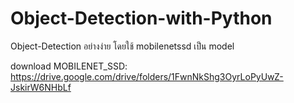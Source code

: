 # Object-Detection-with-Python

Object-Detection อย่างง่าย โดยใช้ mobilenetssd เป็น model

download MOBILENET_SSD: https://drive.google.com/drive/folders/1FwnNkShg3OyrLoPyUwZ-JskirW6NHbLf
